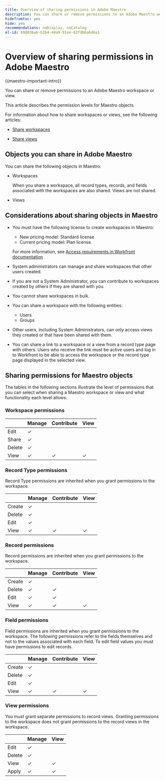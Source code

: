 ```yaml
---
title: Overview of sharing permissions in Adobe Maestro
description: You can share or remove permissions to an Adobe Maestro workspace or view.   
hidefromtoc: yes
hide: yes
recommendations: noDisplay, noCatalog
el-id: 698036a6-b3b4-44a9-91ee-63fdb6a646a1
---
```

<!--update the metadata with real things when making this public; also update the description with something like this: Not all users in the organization have the same access and permissions to use Adobe Maestro. This article describes the levels of access that users could have to Adobe Maestro. -->

<!--over time, this article should look like this one does: https://eperienceleague.adobe.com/docs/workfront/using/basics/grant-request-object-permissions/sharing-permissions-on-objects-overview.html?lang=en-->

# Overview of sharing permissions in Adobe Maestro

{{maestro-important-intro}}

You can share or remove permissions to an Adobe Maestro workspace or view.  

This article describes the permission levels for Maestro objects. 

For information about how to share workspaces or views, see the following articles: 

* [Share workspaces](/help/quicksilver/maestro/access/share-workspaces.md)

* [Share views](/help/quicksilver/maestro/access/share-views.md)

## Objects you can share in Adobe Maestro

You can share the following objects in Maestro: 

* Workspaces

    When you share a workspace, all record types, records, and fields associated with the workspaces are also shared. Views are not shared. 

* Views

## Considerations about sharing objects in Maestro

* You must have the following license to create workspaces in Maestro:

   * New pricing model: Standard license 
   * Current pricing model: Plan license. 

    For more information, see [Access requirements in Workfront documentation](/help/quicksilver/administration-and-setup/add-users/access-levels-and-object-permissions/access-level-requirements-in-documentation.md)
* System administrators can manage and share workspaces that other users created. 
* If you are not a System Administrator, you can contribute to workspaces created by others if they are shared with you. 
* You cannot share workspaces in bulk. 
* You can share a workspace with the following entities:
    * Users
    * Groups
* Other users, including System Administrators, can only access views they created or that have been shared with them. 
* You can share a link to a workspace or a view from a record type page with others. Users who receive the link must be active users and log in to Workfront to be able to access the workspace or the record type page displayed in the selected view. 

## Sharing permissions for Maestro objects

The tables in the following sections illustrate the level of permissions that you can select when sharing a Maestro workspace or view and what functionality each level allows.

### Workspace permissions

|        | Manage | Contribute | View  |
|--------|--------|------------|-------|
| Edit | ✓      |            |       |
| Share  | ✓      |            |       |
| Delete   | ✓      |            |       |
| View   | ✓      | ✓          | ✓     |

### Record Type permissions

Record Type permissions are inherited when you grant permissions to the workspace.

|        | Manage | Contribute | View  |
|--------|--------|------------|-------|
| Create | ✓      |            |       |
| Delete | ✓      |            |       |
| Edit   | ✓      |            |       |
| View   | ✓      | ✓          | ✓     |

### Record permissions

Record permissions are inherited when you grant permissions to the workspace.

|        | Manage | Contribute | View  |
|--------|--------|------------|-------|
| Create | ✓      |            |       |
| Delete | ✓      |     ✓       |       |
| Edit   | ✓      |    ✓        |       |
| View   | ✓      | ✓          | ✓     |

### Field permissions

Field permissions are inherited when you grant permissions to the workspace.
The following permissions refer to the fields themselves and not to the values associated with each field. To edit field values you must have permissions to edit records. 

|        | Manage | Contribute | View  |
|--------|--------|------------|-------|
| Create | ✓      |            |       |
| Delete | ✓      |            |       |
| Edit   | ✓      |            |       |
| View   | ✓      | ✓          | ✓     |


### View permissions

You must grant separate permissions to record views. Granting permissions to the workspace does not grant permissions to the record views in the workspace. 

|        | Manage | View  |
|--------|--------|-------|
| Edit   | ✓      |       |
| Delete | ✓      |       |
| View   | ✓      | ✓     |
| Apply  | ✓      | ✓     |





 